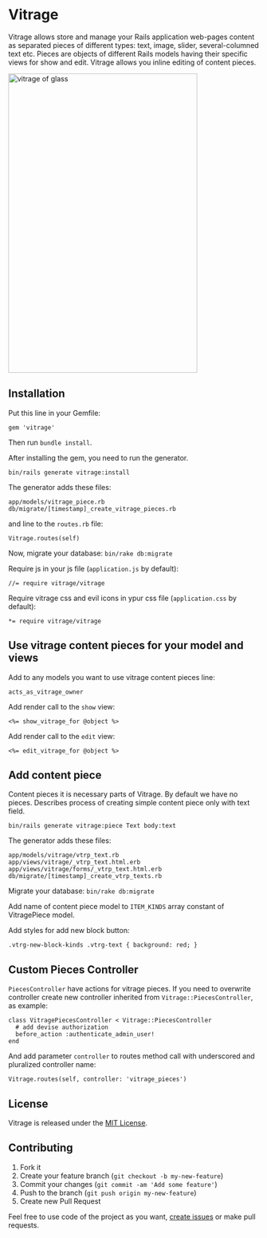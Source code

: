 Vitrage
=======

Vitrage allows store and manage your Rails application web-pages content as separated pieces of different types: text, image, slider, several-columned text etc. Pieces are objects of different Rails models having their specific views for show and edit. Vitrage allows you inline editing of content pieces.

<img src="http://www.vitroart.ru/upload/information_system_35/4/2/2/item_422/information_items_1242584051.jpg" alt="vitrage of glass" height="600" width="379">


Installation
------------

Put this line in your Gemfile:

    gem 'vitrage'

Then run `bundle install`.

After installing the gem, you need to run the generator.

    bin/rails generate vitrage:install

The generator adds these files:

    app/models/vitrage_piece.rb
    db/migrate/[timestamp]_create_vitrage_pieces.rb

and line to the `routes.rb` file:

    Vitrage.routes(self)

Now, migrate your database: `bin/rake db:migrate`

Require js in your js file (`application.js` by default):

    //= require vitrage/vitrage

Require vitrage css and evil icons in ypur css file (`application.css` by default):

    *= require vitrage/vitrage


Use vitrage content pieces for your model and views
---------------------------------------------------

Add to any models you want to use vitrage content pieces line:

    acts_as_vitrage_owner

Add render call to the `show` view:

    <%= show_vitrage_for @object %>

Add render call to the `edit` view:

    <%= edit_vitrage_for @object %>


Add content piece
-----------------

Content pieces it is necessary parts of Vitrage. By default we have no pieces.
Describes process of creating simple content piece only with text field.

    bin/rails generate vitrage:piece Text body:text

The generator adds these files:

    app/models/vitrage/vtrp_text.rb
    app/views/vitrage/_vtrp_text.html.erb
    app/views/vitrage/forms/_vtrp_text.html.erb
    db/migrate/[timestamp]_create_vtrp_texts.rb

Migrate your database: `bin/rake db:migrate`

Add name of content piece model to `ITEM_KINDS` array constant
of VitragePiece model.

Add styles for add new block button:

    .vtrg-new-block-kinds .vtrg-text { background: red; }


Custom Pieces Controller
------------------------

`PiecesController` have actions for vitrage pieces.
If you need to overwrite controller create new controller inherited from `Vitrage::PiecesController`, as example:

    class VitragePiecesController < Vitrage::PiecesController
      # add devise authorization
      before_action :authenticate_admin_user!
    end

And add parameter `controller` to routes method call with underscored and pluralized controller name:

    Vitrage.routes(self, controller: 'vitrage_pieces')



License
-------
Vitrage is released under the [MIT License](MIT-LICENSE).


Contributing
------------

1. Fork it
2. Create your feature branch (`git checkout -b my-new-feature`)
3. Commit your changes (`git commit -am 'Add some feature'`)
4. Push to the branch (`git push origin my-new-feature`)
5. Create new Pull Request


Feel free to use code of the project as you want, [create issues](https://github.com/dymio/vitrage/issues) or make pull requests.
